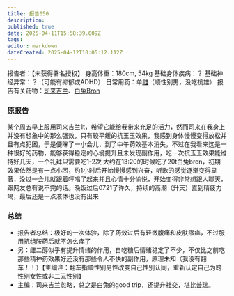 ```yaml
---
title: 报告050
description: 
published: true
date: 2025-04-11T15:58:39.009Z
tags: 
editor: markdown
dateCreated: 2025-04-12T10:05:12.112Z
---
```


报告者：【未获得署名授权】
身高体重：180cm, 54kg
基础身体疾病：？
基础神经异常：？（可能有抑郁或ADHD）
日常用药：单[雌](/E2/)（顺性别男，没吃抗雄）
报告有关药物：[司来吉兰](/%E5%8F%B8%E6%9D%A5%E5%90%89%E5%85%B0-%E8%8B%AF%E4%B9%99%E8%83%BA-%E5%AE%89%E9%9D%9E%E4%BB%96%E9%85%AE/)、[白兔Bron](/%E7%99%BD%E5%85%94Bron/)

### 原报告
某个周五早上服用司来吉兰1t，希望它能给我带来充足的活力，然而司来在我身上并没有想象中的那么强效，只有较平缓的抗玉玉效果，我感到身体慢慢变得放松并且有点犯困，于是便眯了一小会儿，到了中午药效基本消失，不过在我看来这是一种很好的药物，能够获得稳定的心境提升且未发现副作用，吃一次抗玉玉效果能维持好几天，一个礼拜只需要吃1-2次
大约在13:20的时候吃了20t白兔bron，初期效果依然是有一点小困，约1小时后开始慢慢感到兴奋，听歌的感觉逐渐变得显著，没过一会儿就跟着哼唱了起来并且心情十分愉悦，开始变得非常想跟人聊天，跟网友总有说不完的话。晚饭过后0721了许久，持续的高潮（升天）直到精疲力竭，最后还是一点液体也没有出来

### 总结
- 报告者总结：极好的一次体验，除了药效过后有轻微腹痛和皮肤瘙痒，不过服用抗组胺药后就不怎么痒了
- 另：雌二醇似乎有提升情绪的作用，自吃糖后情绪稳定了不少，不仅比之前吃那些精神药效果好还没有那些令人不快的副作用，原理未知（我没有翻车！！）【主编注：翻车指顺性别男性改变自己性别认同，重新认定自己为跨性别女性或非二元性别】
- 主编：司来吉兰忽略，总之是白兔的good trip，还提升社交，堪比[普瑞](/PR80/)。
